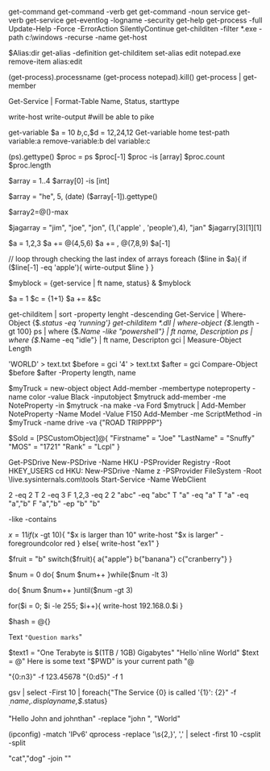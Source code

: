 get-command
get-command -verb get
get-command -noun service
get-verb
get-service
get-eventlog -logname -security
get-help get-process -full
Update-Help -Force -ErrorAction SilentlyContinue
get-childiten -filter *.exe -path c:\windows -recurse -name 
get-host

$Alias:dir
get-alias -definition get-childitem
set-alias edit notepad.exe
remove-item alias:edit

(get-process).processname
(get-process notepad).kill()
get-process | get-member

Get-Service | Format-Table Name, Status, starttype

write-host
write-output  #will be able to pike 

get-variable  $a = 10   $b,$c,$d = 12,24,12 
Get-variable home 
test-path variable:a
remove-variable:b
del variable:c

(ps).gettype()
$proc = ps
$proc[-1]
$proc -is [array]
$proc.count
$proc.length

$array = 1..4
$array[0] -is [int] 

$array = "he", 5, (date)
($array[-1]).gettype()

$array2=@()-max

$jagarray = "jim", "joe", "jon", (1,('apple' , 'people'),4), "jan"
$jagarry[3][1][1]

$a = 1,2,3
$a += @(4,5,6)
$a += , @(7,8,9)
$a[-1] 

// loop through checking the last index of arrays
foreach ($line in $a){
  if ($line[-1] -eq 'apple'){
    wirte-output $line
  }
}

$myblock = {get-service | ft name, status}
& $myblock

$a = 1
$c = {1+1}
$a += &$c

get-childitem | sort  -property lenght -descending
Get-Service | Where-Object {$_.status -eq 'running'}
get-childitem *.dll | where-object {$_.length -gt 100}
ps | where {$_.Name -like "*powershell*"} | ft name, Description
ps | where {$_.Name -eq "idle"} | ft name, Descripton
gci | Measure-Object Length

'WORLD' > text.txt 
$before = gci
'4' > text.txt
$after = gci
Compare-Object $before $after -Property length, name

$myTruck = new-object object
Add-member -membertype noteproperty -name color -value Black -inputobject $mytruck
add-member -me NoteProperty -in $mytruck -na make -va Ford
$mytruck | Add-Member NoteProperty -Name Model -Value F150
Add-Member -me ScriptMethod -in $myTruck -name drive -va {"ROAD TRIPPPP"}

$Sold = [PSCustomObject]@{
"Firstname" = "Joe"
"LastName" = "Snuffy"
"MOS" = "1721"
"Rank" = "Lcpl"
}

Get-PSDrive
New-PSDrive -Name HKU -PSProvider Registry -Root HKEY_USERS
cd HKU:
New-PSDrive -Name z -PSProvider FileSystem -Root \\live.sysinternals.com\tools
Start-Service -Name WebClient

2 -eq 2           T
2 -eq 3           F
1,2,3 -eq 2       2
"abc" -eq "abc"   T
"a" -eq "a"       T
"a" -eq "a","b"   F
"a","b" -ep "b"   "b"

-like   -contains   

$x = 11
if($x -gt 10){
  "$x is larger than 10"
  write-host "$x is larger" -foregroundcolor red
}
else{
  write-host "ex1"
}

$fruit = "b"
switch($fruit){
  a{"apple"}
  b{"banana"}
  c{"cranberry"}
}

$num = 0
do{
  $num
  $num++
}while($num -lt 3)
  
do{
  $num
  $num++
}until($num -gt 3)

for($i = 0; $i -le 255; $i++){
  write-host 192.168.0.$i
}

$hash = @{}

Text `"Question marks`"

$text1 = "One Terabyte is $(1TB / 1GB) Gigabytes"
"Hello`nline World"
$text = @"
Here is some text
"$PWD" is your current path
"@

"{0:n3}" -f 123.45678
"{0:d5}" -f 1

gsv | select -First 10 | foreach{"The Service {0} is called '{1}': {2}" -f $_.name,$_.displayname,$_.status}

"Hello John and johnthan" -replace "john ", "World"

(ipconfig) -match 'IPv6'
qprocess -replace '\s{2,}', ',' | select -first 10
-csplit
-split

"cat","dog" -join ""
